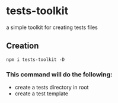 # tests-toolkit
a simple toolkit for creating tests files

Creation
------------

    npm i tests-toolkit -D
    
### This command will do the following:
- create a tests directory in root
- create a test template
